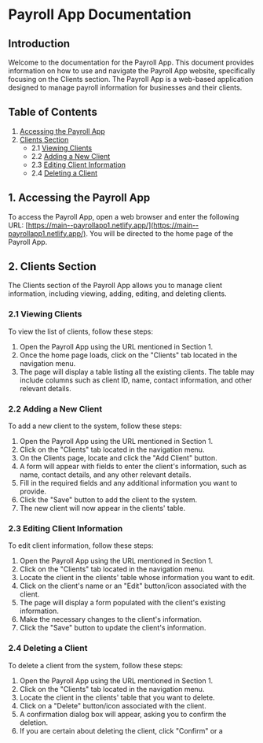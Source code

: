 # Payroll App Documentation

## Introduction
Welcome to the documentation for the Payroll App. This document provides information on how to use and navigate the Payroll App website, specifically focusing on the Clients section. The Payroll App is a web-based application designed to manage payroll information for businesses and their clients.

## Table of Contents
1. [Accessing the Payroll App](#1-accessing-the-payroll-app)
2. [Clients Section](#2-clients-section)
   - 2.1 [Viewing Clients](#2-1-viewing-clients)
   - 2.2 [Adding a New Client](#2-2-adding-a-new-client)
   - 2.3 [Editing Client Information](#editing-client-information)
   - 2.4 [Deleting a Client](#deleting-a-client)

## 1. Accessing the Payroll App
To access the Payroll App, open a web browser and enter the following URL: [https://main--payrollapp1.netlify.app/](https://main--payrollapp1.netlify.app/). You will be directed to the home page of the Payroll App.

## 2. Clients Section
The Clients section of the Payroll App allows you to manage client information, including viewing, adding, editing, and deleting clients.

### 2.1 Viewing Clients
To view the list of clients, follow these steps:

1. Open the Payroll App using the URL mentioned in Section 1.
2. Once the home page loads, click on the "Clients" tab located in the navigation menu.
3. The page will display a table listing all the existing clients. The table may include columns such as client ID, name, contact information, and other relevant details.

### 2.2 Adding a New Client
To add a new client to the system, follow these steps:

1. Open the Payroll App using the URL mentioned in Section 1.
2. Click on the "Clients" tab located in the navigation menu.
3. On the Clients page, locate and click the "Add Client" button.
4. A form will appear with fields to enter the client's information, such as name, contact details, and any other relevant details.
5. Fill in the required fields and any additional information you want to provide.
6. Click the "Save" button to add the client to the system.
7. The new client will now appear in the clients' table.

### 2.3 Editing Client Information
To edit client information, follow these steps:

1. Open the Payroll App using the URL mentioned in Section 1.
2. Click on the "Clients" tab located in the navigation menu.
3. Locate the client in the clients' table whose information you want to edit.
4. Click on the client's name or an "Edit" button/icon associated with the client.
5. The page will display a form populated with the client's existing information.
6. Make the necessary changes to the client's information.
7. Click the "Save" button to update the client's information.

### 2.4 Deleting a Client
To delete a client from the system, follow these steps:

1. Open the Payroll App using the URL mentioned in Section 1.
2. Click on the "Clients" tab located in the navigation menu.
3. Locate the client in the clients' table that you want to delete.
4. Click on a "Delete" button/icon associated with the client.
5. A confirmation dialog box will appear, asking you to confirm the deletion.
6. If you are certain about deleting the client, click "Confirm" or a
